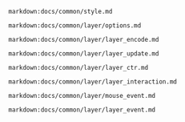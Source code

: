 `markdown:docs/common/style.md`

`markdown:docs/common/layer/options.md`

`markdown:docs/common/layer/layer_encode.md`

`markdown:docs/common/layer/layer_update.md`

`markdown:docs/common/layer/layer_ctr.md`

`markdown:docs/common/layer/layer_interaction.md`

`markdown:docs/common/layer/mouse_event.md`

`markdown:docs/common/layer/layer_event.md`
